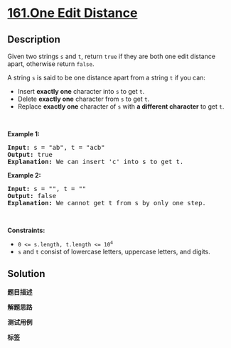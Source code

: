 # [161.One Edit Distance](https://leetcode.com/problems/one-edit-distance/description/)

## Description

<p>Given two strings <code>s</code> and <code>t</code>, return <code>true</code> if they are both one edit distance apart, otherwise return <code>false</code>.</p>

<p>A string <code>s</code> is said to be one distance apart from a string <code>t</code> if you can:</p>

<ul>
  <li>Insert <strong>exactly one</strong> character into <code>s</code> to get <code>t</code>.</li>
  <li>Delete <strong>exactly one</strong> character from <code>s</code> to get <code>t</code>.</li>
  <li>Replace <strong>exactly one</strong> character of <code>s</code> with <strong>a different character</strong> to get <code>t</code>.</li>
</ul>

<p>&nbsp;</p>
<p><strong class="example">Example 1:</strong></p>

<pre>
<strong>Input:</strong> s = &quot;ab&quot;, t = &quot;acb&quot;
<strong>Output:</strong> true
<strong>Explanation:</strong> We can insert &#39;c&#39; into s&nbsp;to get&nbsp;t.
</pre>

<p><strong class="example">Example 2:</strong></p>

<pre>
<strong>Input:</strong> s = &quot;&quot;, t = &quot;&quot;
<strong>Output:</strong> false
<strong>Explanation:</strong> We cannot get t from s by only one step.
</pre>

<p>&nbsp;</p>
<p><strong>Constraints:</strong></p>

<ul>
  <li><code>0 &lt;= s.length, t.length &lt;= 10<sup>4</sup></code></li>
  <li><code>s</code> and <code>t</code> consist of lowercase letters, uppercase letters, and digits.</li>
</ul>

## Solution

**题目描述**

**解题思路**

**测试用例**

**标签**
